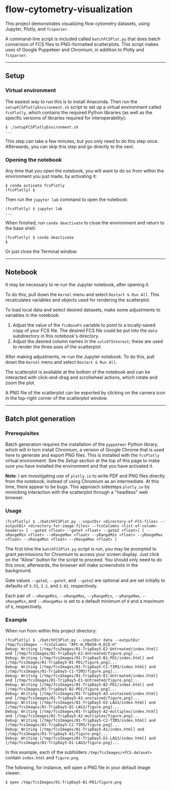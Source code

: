 # flow-cytometry-visualization

This project demonstrates visualizing flow cytometry datasets, using Jupyter, Plotly, and `fcsparser`. 

A command-line script is included called `batchFCSPlot.py` that does batch conversion of FCS files to PNG-formatted scatterplots. This script makes uses of Google Puppeteer and Chromium, in addition to Plotly and `fcsparser`.

----

## Setup

### Virtual environment

The easiest way to run this is to install Anaconda. Then run the `setupFCSPlotlyEnvironment.sh` script to set up a virtual environment called `fcsPlotly`, which contains the required Python libraries (as well as the specific versions of libraries required for interoperability):

```
$ ./setupFCSPlotlyEnvironment.sh
...
```

This step can take a few minutes, but you only need to do this step once. Afterwards, you can skip this step and go directly to the next.

### Opening the notebook

Any time that you open the notebook, you will want to do so from within the environment you just made, by activating it:

```
$ conda activate fcsPlotly
(fcsPlotly) $
```

Then run the `jupyter lab` command to open the notebook:

```
(fcsPlotly) $ jupyter lab
...
```

When finished, run `conda deactivate` to close the environment and return to the base shell:

```
(fcsPlotly) $ conda deactivate
$
```

Or just close the Terminal window.

----

## Notebook

It may be necessary to re-run the Jupyter notebook, after opening it. 

To do this, pull down the `Kernel` menu and select `Restart & Run All`. This recalculates variables and objects used for rendering the scatterplot.

To load local data and select desired datasets, make some adjustments to variables in the notebook:

 1. Adjust the value of the `fcsBaseFn` variable to point to a locally-saved copy of your FCS file. The desired FCS file could be put into the `data` subdirectory in this notebook's directory.
 2. Adjust the desired column names in the `colsOfInterest`; these are used to render the three axes of the scatterplot.

After making adjustments, re-run the Jupyter notebook. To do this, pull down the `Kernel` menu and select `Restart & Run All`.

The scatterplot is available at the bottom of the notebook and can be interacted with click-and-drag and scrollwheel actions, which rotate and zoom the plot. 

A PNG file of the scatterplot can be exported by clicking on the camera icon in the top-right corner of the scatterplot window.

----

## Batch plot generation

### Prerequisites

Batch generation requires the installation of the `pyppeteer` Python library, which will in turn install Chromium, a version of Google Chrome that is used here to generate and export PNG files. This is installed with the `fcsPlotly` virtual environment. See the *Setup* section at the top of this page to make sure you have installed the environment and that you have activated it.

**Note**: I am investigating use of `plotly.io` to write PDF and PNG files directly from the notebook, instead of using Chromium as an intermediate. At this time, there appear to be bugs. This approach sidesteps `plotly.io` by mimicking interaction with the scatterplot through a "headless" web browser.

### Usage

```
(fcsPlotly) $ ./batchFCSPlot.py --inputDir <directory-of-FCS-files> --outputDir <directory-for-image-files> --fcsColumns <list-of-column-headers> [ --gateX <float> --gateY <float> --gateZ <float>] [ --xRangeMin <float> --xRangeMax <float> --yRangeMin <float> --yRangeMax <float> --zRangeMin <float> --zRangeMax <float> ]
```

The first time the `batchFCSPlot.py` script is run, you may be prompted to grant permissions for Chromium to access your screen display. Just click on the "Allow" button for the script to proceed. You should only need to do this once; afterwards, the browser will make screenshots in the background.

Gate values `--gateX`, `--gateY`, and `--gateZ` are optional and are set initially to defaults of `3.55`, `3.2`, and `3.02`, respectively.

Each pair of `--xRangeMin`, `--xRangeMax`, `--yRangeMin`, `--yRangeMax`, `--zRangeMin`, and `--zRangeMax` is set to a default minimum of `0` and a maximum of `6`, respectively.

### Example

When run from within this project directory:

```
(fcsPlotly) $ ./batchFCSPlot.py --inputDir data --outputDir /tmp/fcsImages --fcsColumns "APC-H,PB450-H,ECD-H"
Debug: Writing [/tmp/fcsImages/01-TripDay5-E2-Untreated/index.html] and [/tmp/fcsImages/01-TripDay5-E2-Untreated/figure.png]...
Debug: Writing [/tmp/fcsImages/01-TripDay5-B1-PD1/index.html] and [/tmp/fcsImages/01-TripDay5-B1-PD1/figure.png]...
Debug: Writing [/tmp/fcsImages/01-TripDay5-C1-TIM3/index.html] and [/tmp/fcsImages/01-TripDay5-C1-TIM3/figure.png]...
Debug: Writing [/tmp/fcsImages/01-TripDay5-E1-Untreated/index.html] and [/tmp/fcsImages/01-TripDay5-E1-Untreated/figure.png]...
Debug: Writing [/tmp/fcsImages/01-TripDay5-B2-PD1/index.html] and [/tmp/fcsImages/01-TripDay5-B2-PD1/figure.png]...
Debug: Writing [/tmp/fcsImages/01-TripDay5-A3-unstained/index.html] and [/tmp/fcsImages/01-TripDay5-A3-unstained/figure.png]...
Debug: Writing [/tmp/fcsImages/01-TripDay5-D2-LAG3/index.html] and [/tmp/fcsImages/01-TripDay5-D2-LAG3/figure.png]...
Debug: Writing [/tmp/fcsImages/01-TripDay5-A2-multiplex/index.html] and [/tmp/fcsImages/01-TripDay5-A2-multiplex/figure.png]...
Debug: Writing [/tmp/fcsImages/01-TripDay5-C2-TIM3/index.html] and [/tmp/fcsImages/01-TripDay5-C2-TIM3/figure.png]...
Debug: Writing [/tmp/fcsImages/01-TripDay5-A1/index.html] and [/tmp/fcsImages/01-TripDay5-A1/figure.png]...
Debug: Writing [/tmp/fcsImages/01-TripDay5-D1-LAG3/index.html] and [/tmp/fcsImages/01-TripDay5-D1-LAG3/figure.png]...
```

In this example, each of the subfolders `/tmp/fcsImages/<FCS-dataset>` contain `index.html` and `figure.png`.

The following, for instance, will open a PNG file in your default image viewer:

```
$ open /tmp/fcsImages/01-TripDay5-B1-PD1/figure.png
```
